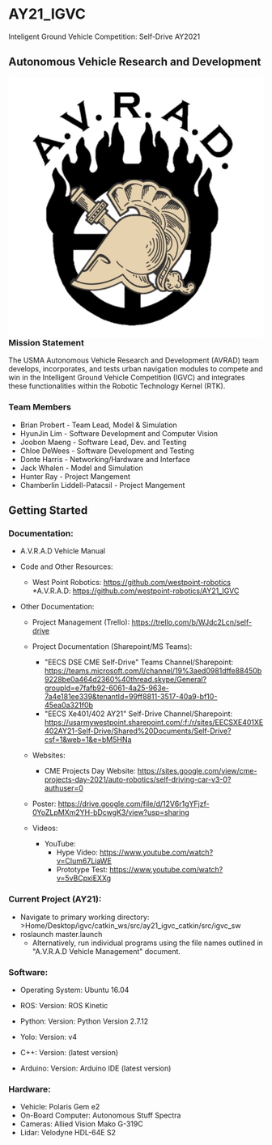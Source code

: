 # AY21_IGVC
Inteligent Ground Vehicle Competition: Self-Drive AY2021
## Autonomous Vehicle Research and Development

<img src="/Images/Logo.png"
     alt="Logo"
     style="float: left; margin-right: 10px;" />

### Mission Statement
The USMA Autonomous Vehicle Research and Development (AVRAD) team develops, incorporates, and tests urban navigation modules to compete and win in the Intelligent Ground Vehicle Competition (IGVC) and integrates these functionalities within the Robotic Technology Kernel (RTK). ​
### Team Members
* Brian Probert - Team Lead, Model & Simulation
* HyunJin Lim   - Software Development and Computer Vision
* Joobon Maeng  - Software Lead, Dev. and Testing
* Chloe DeWees  - Software Development and Testing
* Donte Harris  - Networking/Hardware and Interface
* Jack Whalen   - Model and Simulation
* Hunter Ray    - Project Mangement 
* Chamberlin Liddell-Patacsil - Project Mangement

## Getting Started

### Documentation:
* A.V.R.A.D Vehicle Manual
* Code and Other Resources:
     * West Point Robotics: https://github.com/westpoint-robotics
			*A.V.R.A.D: https://github.com/westpoint-robotics/AY21_IGVC
		
* Other Documentation:
	* Project Management (Trello): https://trello.com/b/WJdc2Lcn/self-drive
	* Project Documentation (Sharepoint/MS Teams):
		* "EECS DSE CME Self-Drive" Teams Channel/Sharepoint: https://teams.microsoft.com/l/channel/19%3aed0981dffe88450b9228be0a464d2360%40thread.skype/General?groupId=e7fafb92-6061-4a25-963e-7a4e181ee339&tenantId=99ff8811-3517-40a9-bf10-45ea0a321f0b
		* "EECS Xe401/402 AY21" Self-Drive Channel/Sharepoint: https://usarmywestpoint.sharepoint.com/:f:/r/sites/EECSXE401XE402AY21-Self-Drive/Shared%20Documents/Self-Drive?csf=1&web=1&e=bM5HNa
			
	* Websites:
		* CME Projects Day Website: https://sites.google.com/view/cme-projects-day-2021/auto-robotics/self-driving-car-v3-0?authuser=0
			
	* Poster: https://drive.google.com/file/d/12V6r1gYFjzf-0YoZLpMXm2YH-bDcwgK3/view?usp=sharing
			
	* Videos:
		* YouTube:
			* Hype Video: https://www.youtube.com/watch?v=CIum67LiaWE
			* Prototype Test: https://www.youtube.com/watch?v=5vBCpxiEXXg

### Current Project (AY21):

* Navigate to primary working directory: >Home/Desktop/igvc/catkin_ws/src/ay21_igvc_catkin/src/igvc_sw
* roslaunch master.launch
	* Alternatively, run individual programs using the file names outlined in "A.V.R.A.D Vehicle Management" document.

### Software:

* Operating System: Ubuntu 16.04 		
* ROS: Version: ROS Kinetic		
* Python: Version: Python Version 2.7.12	
* Yolo: Version: v4	
* C++: Version: (latest version)

* Arduino: Version: Arduino IDE (latest version)

### Hardware:
* Vehicle: Polaris Gem e2
* On-Board Computer: Autonomous Stuff Spectra
* Cameras: Allied Vision Mako G-319C
* Lidar: Velodyne HDL-64E S2
